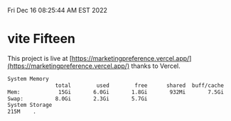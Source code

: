 Fri Dec 16 08:25:44 AM EST 2022

# vite Fifteen


This project is live at [https://marketingpreference.vercel.app/](https://marketingpreference.vercel.app/) thanks to Vercel.

```bash
System Memory
               total        used        free      shared  buff/cache   available
Mem:            15Gi       6.0Gi       1.8Gi       932Mi       7.5Gi       8.0Gi
Swap:          8.0Gi       2.3Gi       5.7Gi
System Storage
215M	.
```
